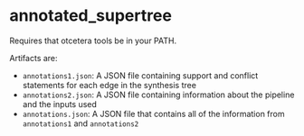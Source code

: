 # annotated_supertree

Requires that otcetera tools be in your PATH.

Artifacts are:
 * `annotations1.json`: A JSON file containing support and conflict statements for each edge in the synthesis tree
 * `annotations2.json`: A JSON file containing information about the pipeline and the inputs used
 * `annotations.json`: A JSON file that contains all of the information from `annotations1` and `annotations2`

